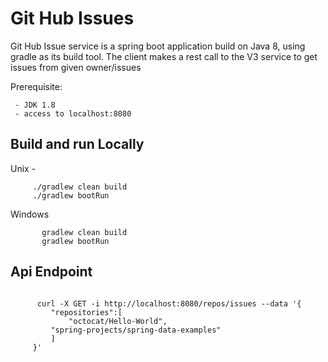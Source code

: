 #  Git Hub Issues

Git Hub Issue service is a spring boot application build on Java 8, using gradle as its build tool. The client makes a
rest call to the V3 service to get issues from given owner/issues

  Prerequisite:
  
     - JDK 1.8
     - access to localhost:8080
     
  ## Build  and run Locally
  Unix -
  ```$bash
       ./gradlew clean build
       ./gradlew bootRun
  ```
  
  Windows
  ```$bash
         gradlew clean build
         gradlew bootRun
   ```
   
   ## Api Endpoint 
   
   ```$json
   
         curl -X GET -i http://localhost:8080/repos/issues --data '{
            "repositories":[
                "octocat/Hello-World",
            "spring-projects/spring-data-examples"
            ]
        }'

```